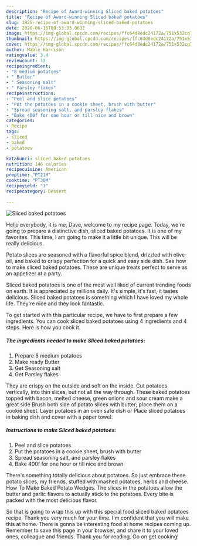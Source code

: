 ```yaml
---
description: "Recipe of Award-winning Sliced baked potatoes"
title: "Recipe of Award-winning Sliced baked potatoes"
slug: 1825-recipe-of-award-winning-sliced-baked-potatoes
date: 2020-06-16T00:53:33.063Z
image: https://img-global.cpcdn.com/recipes/ffc64d8edc24172a/751x532cq70/sliced-baked-potatoes-recipe-main-photo.jpg
thumbnail: https://img-global.cpcdn.com/recipes/ffc64d8edc24172a/751x532cq70/sliced-baked-potatoes-recipe-main-photo.jpg
cover: https://img-global.cpcdn.com/recipes/ffc64d8edc24172a/751x532cq70/sliced-baked-potatoes-recipe-main-photo.jpg
author: Mable Harrison
ratingvalue: 3.4
reviewcount: 13
recipeingredient:
- "8 medium potatoes"
- " Butter"
- " Seasoning salt"
- " Parsley flakes"
recipeinstructions:
- "Peel and slice potatoes"
- "Put the potatoes in a cookie sheet, brush with butter"
- "Spread seasoning salt, and parsley flakes"
- "Bake 400f for one hour or till nice and brown"
categories:
- Recipe
tags:
- sliced
- baked
- potatoes

katakunci: sliced baked potatoes 
nutrition: 146 calories
recipecuisine: American
preptime: "PT21M"
cooktime: "PT30M"
recipeyield: "1"
recipecategory: Dessert

---
```



![Sliced baked potatoes](https://img-global.cpcdn.com/recipes/ffc64d8edc24172a/751x532cq70/sliced-baked-potatoes-recipe-main-photo.jpg)

Hello everybody, it is me, Dave, welcome to my recipe page. Today, we're going to prepare a distinctive dish, sliced baked potatoes. It is one of my favorites. This time, I am going to make it a little bit unique. This will be really delicious.

Potato slices are seasoned with a flavorful spice blend, drizzled with olive oil, and baked to crispy perfection for a quick and easy side dish. See how to make sliced baked potatoes. These are unique treats perfect to serve as an appetizer at a party.

Sliced baked potatoes is one of the most well liked of current trending foods on earth. It is appreciated by millions daily. It's simple, it's fast, it tastes delicious. Sliced baked potatoes is something which I have loved my whole life. They're nice and they look fantastic.


To get started with this particular recipe, we have to first prepare a few ingredients. You can cook sliced baked potatoes using 4 ingredients and 4 steps. Here is how you cook it.

<!--inarticleads1-->

##### The ingredients needed to make Sliced baked potatoes:

1. Prepare 8 medium potatoes
1. Make ready  Butter
1. Get  Seasoning salt
1. Get  Parsley flakes


They are crispy on the outside and soft on the inside. Cut potatoes vertically, into thin slices, but not all the way through. These baked potatoes topped with bacon, melted cheese, green onions and sour cream make a great side Brush both side of potato slices with butter; place them on a cookie sheet. Layer potatoes in an oven safe dish or Place sliced potatoes in baking dish and cover with a paper towel. 

<!--inarticleads2-->

##### Instructions to make Sliced baked potatoes:

1. Peel and slice potatoes
1. Put the potatoes in a cookie sheet, brush with butter
1. Spread seasoning salt, and parsley flakes
1. Bake 400f for one hour or till nice and brown


There&#39;s something totally delicious about potatoes. So just embrace these potato slices, my friends, stuffed with mashed potatoes, herbs and cheese. How To Make Baked Potato Wedges. The slices in the potatoes allow the butter and garlic flavors to actually stick to the potatoes. Every bite is packed with the most delicious flavor. 

So that is going to wrap this up with this special food sliced baked potatoes recipe. Thank you very much for your time. I'm confident that you will make this at home. There is gonna be interesting food at home recipes coming up. Remember to save this page in your browser, and share it to your loved ones, colleague and friends. Thank you for reading. Go on get cooking!
